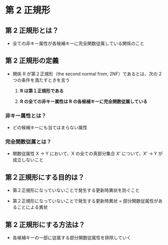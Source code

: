 # 第 2 正規形

## 第 2 正規形とは？

- 全ての非キー属性が各候補キーに完全関数従属している関係のこと

## 第 2 正規形の定義

- 関係 R が第２正規形（the second normal from, 2NF）であるとは、次の 2 つの条件を満たすときを言う

  1. **R は第１正規形である**

  2. **R の全ての非キー属性は R の各候補キーに完全関数従属している**

### 非キー属性とは？

- どの候補キーにも当てはまらない属性

### 完全関数従属とは？

- 関数従属性 X → Y において、X の全ての真部分集合 X’ について、X’ → Y が成立しないこと

## 第２正規形にする目的は？

- 第２正規形になっていないことで発生する更新時異状を防ぐこと

- 第２正規形になっていないことで発生する更新時異状 = 部分関数従属性があることによる異状

## 第 2 正規形にする方法は？

- 各候補キーの一部に従属する部分関数従属性を排除していく
